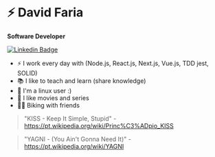 # ⚡ David Faria

**Software Developer**

[![Linkedin Badge](https://img.shields.io/badge/-LinkedIn-blue?style=flat-square&logo=Linkedin&logoColor=white&link=https://www.linkedin.com/in/davidfaria89/)](https://www.linkedin.com/in/davidfaria89/)

- ⚡ I work every day with (Node.js, React.js, Next.js, Vue.js, TDD jest, SOLID)
- 📚 I like to teach and learn (share knowledge)
- 🐧 I'm a linux user :)
- 🎥 I like movies and series 
- 🚴‍♂ Biking with friends


> "KISS - Keep It Simple, Stupid" - https://pt.wikipedia.org/wiki/Princ%C3%ADpio_KISS

> "YAGNI - (You Ain't Gonna Need It)" - https://pt.wikipedia.org/wiki/YAGNI
